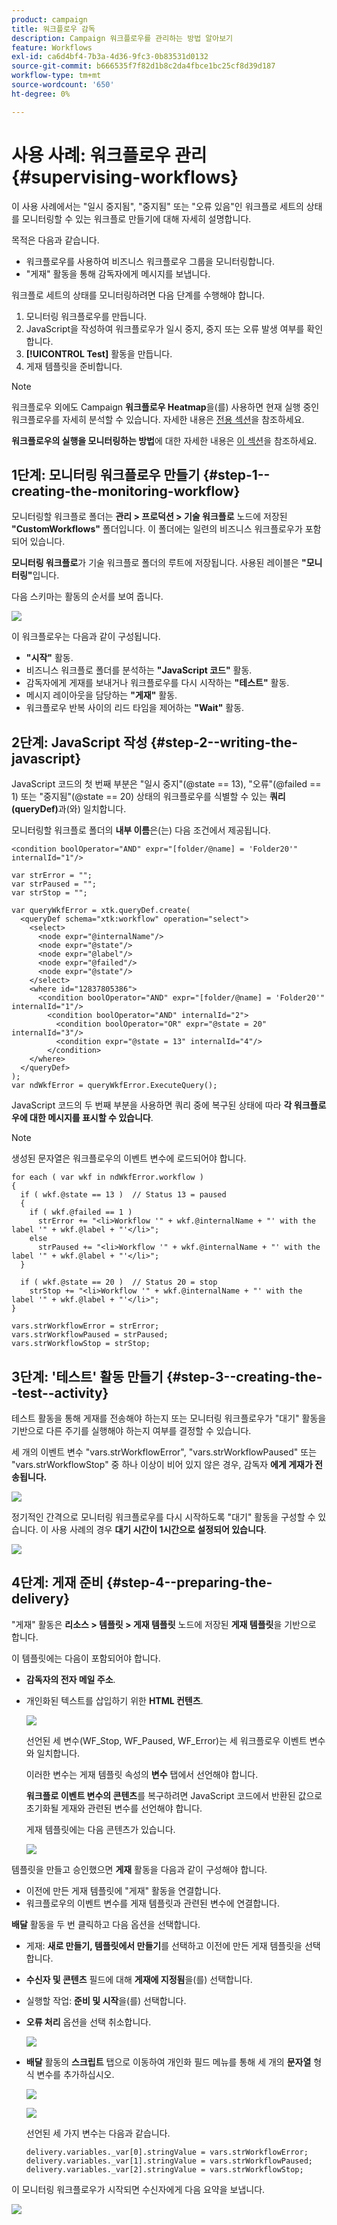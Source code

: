 ```yaml
---
product: campaign
title: 워크플로우 감독
description: Campaign 워크플로우를 관리하는 방법 알아보기
feature: Workflows
exl-id: ca6d4bf4-7b3a-4d36-9fc3-0b83531d0132
source-git-commit: b666535f7f82d1b8c2da4fbce1bc25cf8d39d187
workflow-type: tm+mt
source-wordcount: '650'
ht-degree: 0%

---
```


# 사용 사례: 워크플로우 관리{#supervising-workflows}



이 사용 사례에서는 &quot;일시 중지됨&quot;, &quot;중지됨&quot; 또는 &quot;오류 있음&quot;인 워크플로 세트의 상태를 모니터링할 수 있는 워크플로 만들기에 대해 자세히 설명합니다.

목적은 다음과 같습니다.

* 워크플로우를 사용하여 비즈니스 워크플로우 그룹을 모니터링합니다.
* &quot;게재&quot; 활동을 통해 감독자에게 메시지를 보냅니다.

워크플로 세트의 상태를 모니터링하려면 다음 단계를 수행해야 합니다.

1. 모니터링 워크플로우를 만듭니다.
1. JavaScript을 작성하여 워크플로우가 일시 중지, 중지 또는 오류 발생 여부를 확인합니다.
1. **[!UICONTROL Test]** 활동을 만듭니다.
1. 게재 템플릿을 준비합니다.

>[!NOTE]
>
>워크플로우 외에도 Campaign **워크플로우 Heatmap**&#x200B;을(를) 사용하면 현재 실행 중인 워크플로우를 자세히 분석할 수 있습니다. 자세한 내용은 [전용 섹션](heatmap.md)을 참조하세요.
>
>**워크플로우의 실행을 모니터링하는 방법**&#x200B;에 대한 자세한 내용은 [이 섹션](monitoring-workflow-execution.md)을 참조하세요.

## 1단계: 모니터링 워크플로우 만들기 {#step-1--creating-the-monitoring-workflow}

모니터링할 워크플로 폴더는 **관리 > 프로덕션 > 기술 워크플로** 노드에 저장된 **&quot;CustomWorkflows&quot;** 폴더입니다. 이 폴더에는 일련의 비즈니스 워크플로우가 포함되어 있습니다.

**모니터링 워크플로**&#x200B;가 기술 워크플로 폴더의 루트에 저장됩니다. 사용된 레이블은 **&quot;모니터링&quot;**&#x200B;입니다.

다음 스키마는 활동의 순서를 보여 줍니다.

![](assets/uc_monitoring_workflow_overview.png)

이 워크플로우는 다음과 같이 구성됩니다.

* **&quot;시작&quot;** 활동.
* 비즈니스 워크플로 폴더를 분석하는 **&quot;JavaScript 코드&quot;** 활동.
* 감독자에게 게재를 보내거나 워크플로우를 다시 시작하는 **&quot;테스트&quot;** 활동.
* 메시지 레이아웃을 담당하는 **&quot;게재&quot;** 활동.
* 워크플로우 반복 사이의 리드 타임을 제어하는 **&quot;Wait&quot;** 활동.

## 2단계: JavaScript 작성 {#step-2--writing-the-javascript}

JavaScript 코드의 첫 번째 부분은 &quot;일시 중지&quot;(@state == 13), &quot;오류&quot;(@failed == 1) 또는 &quot;중지됨&quot;(@state == 20) 상태의 워크플로우를 식별할 수 있는 **쿼리(queryDef)**&#x200B;과(와) 일치합니다.

모니터링할 워크플로 폴더의 **내부 이름**&#x200B;은(는) 다음 조건에서 제공됩니다.

```
<condition boolOperator="AND" expr="[folder/@name] = 'Folder20'" internalId="1"/>
```

```
var strError = "";
var strPaused = "";
var strStop = "";

var queryWkfError = xtk.queryDef.create(
  <queryDef schema="xtk:workflow" operation="select">
    <select>
      <node expr="@internalName"/>
      <node expr="@state"/>
      <node expr="@label"/>
      <node expr="@failed"/>
      <node expr="@state"/>   
    </select>
    <where id="12837805386">
      <condition boolOperator="AND" expr="[folder/@name] = 'Folder20'" internalId="1"/>
        <condition boolOperator="AND" internalId="2">
          <condition boolOperator="OR" expr="@state = 20" internalId="3"/>
          <condition expr="@state = 13" internalId="4"/>
        </condition>  
    </where>
  </queryDef>
);
var ndWkfError = queryWkfError.ExecuteQuery(); 
```

JavaScript 코드의 두 번째 부분을 사용하면 쿼리 중에 복구된 상태에 따라 **각 워크플로우에 대한 메시지를 표시할 수 있습니다**.

>[!NOTE]
>
>생성된 문자열은 워크플로우의 이벤트 변수에 로드되어야 합니다.

```
for each ( var wkf in ndWkfError.workflow ) 
{
  if ( wkf.@state == 13 )  // Status 13 = paused
  {
    if ( wkf.@failed == 1 )
      strError += "<li>Workflow '" + wkf.@internalName + "' with the label '" + wkf.@label + "'</li>";
    else
      strPaused += "<li>Workflow '" + wkf.@internalName + "' with the label '" + wkf.@label + "'</li>";
  }
  
  if ( wkf.@state == 20 )  // Status 20 = stop
    strStop += "<li>Workflow '" + wkf.@internalName + "' with the label '" + wkf.@label + "'</li>";
}

vars.strWorkflowError = strError;
vars.strWorkflowPaused = strPaused;
vars.strWorkflowStop = strStop;
```

## 3단계: &#39;테스트&#39; 활동 만들기 {#step-3--creating-the--test--activity}

테스트 활동을 통해 게재를 전송해야 하는지 또는 모니터링 워크플로우가 &quot;대기&quot; 활동을 기반으로 다른 주기를 실행해야 하는지 여부를 결정할 수 있습니다.

세 개의 이벤트 변수 &quot;vars.strWorkflowError&quot;, &quot;vars.strWorkflowPaused&quot; 또는 &quot;vars.strWorkflowStop&quot; 중 하나 이상이 비어 있지 않은 경우, 감독자 **에게 게재가 전송됩니다.**

![](assets/uc_monitoring_workflow_test.png)

정기적인 간격으로 모니터링 워크플로우를 다시 시작하도록 &quot;대기&quot; 활동을 구성할 수 있습니다. 이 사용 사례의 경우 **대기 시간이 1시간으로 설정되어 있습니다**.

![](assets/uc_monitoring_workflow_attente.png)

## 4단계: 게재 준비 {#step-4--preparing-the-delivery}

&quot;게재&quot; 활동은 **리소스 > 템플릿 > 게재 템플릿** 노드에 저장된 **게재 템플릿**&#x200B;을 기반으로 합니다.

이 템플릿에는 다음이 포함되어야 합니다.

* **감독자의 전자 메일 주소**.
* 개인화된 텍스트를 삽입하기 위한 **HTML 컨텐츠**.

  ![](assets/uc_monitoring_workflow_variables_diffusion.png)

  선언된 세 변수(WF_Stop, WF_Paused, WF_Error)는 세 워크플로우 이벤트 변수와 일치합니다.

  이러한 변수는 게재 템플릿 속성의 **변수** 탭에서 선언해야 합니다.

  **워크플로 이벤트 변수의 콘텐츠**&#x200B;를 복구하려면 JavaScript 코드에서 반환된 값으로 초기화될 게재와 관련된 변수를 선언해야 합니다.

  게재 템플릿에는 다음 콘텐츠가 있습니다.

  ![](assets/uc_monitoring_workflow_model_diffusion.png)

템플릿을 만들고 승인했으면 **게재** 활동을 다음과 같이 구성해야 합니다.

* 이전에 만든 게재 템플릿에 &quot;게재&quot; 활동을 연결합니다.
* 워크플로우의 이벤트 변수를 게재 템플릿과 관련된 변수에 연결합니다.

**배달** 활동을 두 번 클릭하고 다음 옵션을 선택합니다.

* 게재: **새로 만들기, 템플릿에서 만들기**&#x200B;를 선택하고 이전에 만든 게재 템플릿을 선택합니다.
* **수신자 및 콘텐츠** 필드에 대해 **게재에 지정됨**&#x200B;을(를) 선택합니다.
* 실행할 작업: **준비 및 시작**&#x200B;을(를) 선택합니다.
* **오류 처리** 옵션을 선택 취소합니다.

  ![](assets/uc_monitoring_workflow_optionmodel.png)

* **배달** 활동의 **스크립트** 탭으로 이동하여 개인화 필드 메뉴를 통해 세 개의 **문자열** 형식 변수를 추가하십시오.

  ![](assets/uc_monitoring_workflow_selectlinkvariables.png)

  ![](assets/uc_monitoring_workflow_linkvariables.png)

  선언된 세 가지 변수는 다음과 같습니다.

  ```
  delivery.variables._var[0].stringValue = vars.strWorkflowError;
  delivery.variables._var[1].stringValue = vars.strWorkflowPaused;
  delivery.variables._var[2].stringValue = vars.strWorkflowStop; 
  ```

이 모니터링 워크플로우가 시작되면 수신자에게 다음 요약을 보냅니다.

![](assets/uc_monitoring_workflow_mailfinal.png)
